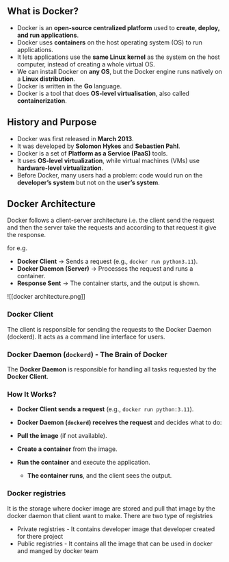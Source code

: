 
## What is Docker? 

- Docker is an **open-source centralized platform** used to **create, deploy, and run applications**. 
- Docker uses **containers** on the host operating system (OS) to run applications.
- It lets applications use the **same Linux kernel** as the system on the host computer, instead of creating a whole virtual OS. 
- We can install Docker on **any OS**, but the Docker engine runs natively on a **Linux distribution**.
- Docker is written in the **Go** language.
- Docker is a tool that does **OS-level virtualisation**, also called **containerization**.

## History and Purpose 
- Docker was first released in **March 2013**. 
- It was developed by **Solomon Hykes** and **Sebastien Pahl**. 
- Docker is a set of **Platform as a Service (PaaS)** tools. 
- It uses **OS-level virtualization**, while virtual machines (VMs) use **hardware-level virtualization**. 
- Before Docker, many users had a problem: code would run on the **developer’s system** but not on the **user’s system**.

## Docker Architecture 
Docker follows a client-server architecture i.e. the client send the request and then the server take the requests and according to that request it give the response.

for e.g.
- **Docker Client** → Sends a request (e.g., `docker run python3.11`).  
- **Docker Daemon (Server)** → Processes the request and runs a container.  
- **Response Sent** → The container starts, and the output is shown.


![[docker architecture.png]]


### **Docker Client** 

The client is responsible for sending the requests to the Docker Daemon (dockerd). It acts as a command line interface for users. 

### **Docker Daemon (`dockerd`) - The Brain of Docker**

The **Docker Daemon** is responsible for handling all tasks requested by the **Docker Client**.

### **How It Works?**

-  **Docker Client sends a request** (e.g., `docker run python:3.11`).  
-  **Docker Daemon (`dockerd`) receives the request** and decides what to do:

- **Pull the image** (if not available).
- **Create a container** from the image.
- **Run the container** and execute the application.  
    - **The container runs**, and the client sees the output.

### **Docker registries**

It is the storage where docker image are stored and pull that image by the docker daemon that client want to make. There are two type of registries
- Private registries - It contains developer image that developer created for there project
- Public registries - It contains all the image that can be used in docker and manged by docker team